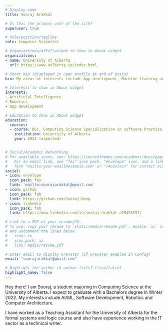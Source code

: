 ```yaml
---
# Display name
title: Sooraj Arakkal

# Is this the primary user of the site?
superuser: true

# Role/position/tagline
role: Computer Scientist

# Organizations/Affiliations to show in About widget
organizations:
- name: University of Alberta
  url: https://www.ualberta.ca/index.html

# Short bio (displayed in user profile at end of posts)
bio: My areas of interests include App development, Machine learning and robotics

# Interests to show in About widget
interests:
- Artificial Intelligence
- Robotics
- App development

# Education to show in About widget
education:
  courses:
  - course: BSc. Computing Science Specialization in Software Practice
    institution: University of Alberta
    year: 2022 (expected)


# Social/Academic Networking
# For available icons, see: https://sourcethemes.com/academic/docs/page-builder/#icons
#   For an email link, use "fas" icon pack, "envelope" icon, and a link in the
#   form "mailto:your-email@example.com" or "/#contact" for contact widget.
social:
- icon: envelope
  icon_pack: fas
  link: 'mailto:soorajarakkal@gmail.com'
- icon: github
  icon_pack: fab
  link: https://github.com/Sooraj-beep
- icon: linkedin
  icon_pack: fab
  link: https://www.linkedin.com/in/sooraj-arakkal-a70493197/

# Link to a PDF of your resume/CV.
# To use: copy your resume to `static/media/resume.pdf`, enable `ai` icons in `params.toml`, 
# and uncomment the lines below.
# - icon: cv
#   icon_pack: ai
#   link: media/resume.pdf

# Enter email to display Gravatar (if Gravatar enabled in Config)
email: "soorajarakkal@gmail.com"

# Highlight the author in author lists? (true/false)
highlight_name: false
---
```


Hey there! I am Sooraj, a student majoring in Computing Science at the University of Alberta. I expect to graduate with a Bachelors degree in Winter 2022. My interests include AI/ML, Software Development, Robotics and Computer Architecture.

I have worked as a Teaching Assistant for the University of Alberta for the formal systems and logic course and also have experience working in the IT sector as a technical writer.

